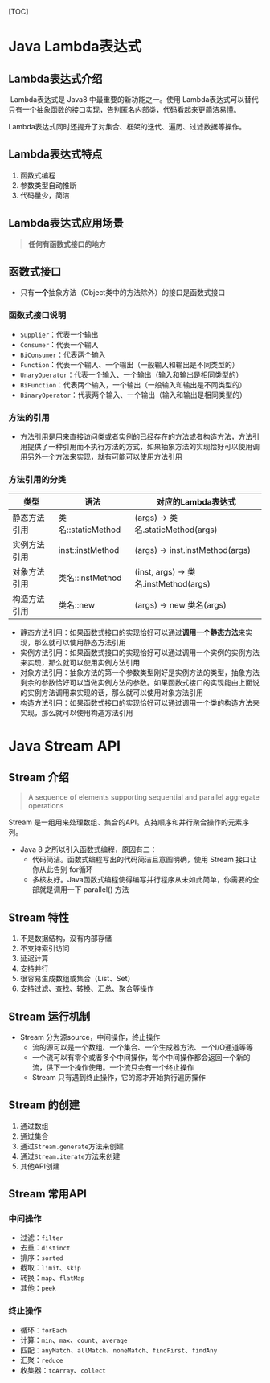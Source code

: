 [TOC]

# Java Lambda表达式

## Lambda表达式介绍

​		Lambda表达式是 Java8 中最重要的新功能之一。使用 Lambda表达式可以替代只有一个抽象函数的接口实现，告别匿名内部类，代码看起来更简洁易懂。

​		Lambda表达式同时还提升了对集合、框架的迭代、遍历、过滤数据等操作。

## Lambda表达式特点

1. 函数式编程
2. 参数类型自动推断
3. 代码量少，简洁

## Lambda表达式应用场景

>  **任何有函数式接口的地方**

## 函数式接口

- 只有**一个**抽象方法（Object类中的方法除外）的接口是函数式接口

### 函数式接口说明

- `Supplier`：代表一个输出
- `Consumer`：代表一个输入
- `BiConsumer`：代表两个输入
- `Function`：代表一个输入、一个输出（一般输入和输出是不同类型的）
- `UnaryOperator`：代表一个输入、一个输出（输入和输出是相同类型的）
- `BiFunction`：代表两个输入，一个输出（一般输入和输出是不同类型的）
- `BinaryOperator`：代表两个输入、一个输出（输入和输出是相同类型的）

### 方法的引用

- 方法引用是用来直接访问类或者实例的已经存在的方法或者构造方法，方法引用提供了一种引用而不执行方法的方式，如果抽象方法的实现恰好可以使用调用另外一个方法来实现，就有可能可以使用方法引用

### 方法引用的分类

| 类型         | 语法               | 对应的Lambda表达式                    |
| ------------ | ------------------ | ------------------------------------- |
| 静态方法引用 | 类名::staticMethod | (args) -> 类名.staticMethod(args)     |
| 实例方法引用 | inst::instMethod   | (args) -> inst.instMethod(args)       |
| 对象方法引用 | 类名::instMethod   | (inst, args) -> 类名.instMethod(args) |
| 构造方法引用 | 类名::new          | (args) -> new 类名(args)              |

- 静态方法引用：如果函数式接口的实现恰好可以通过**调用一个静态方法**来实现，那么就可以使用静态方法引用
- 实例方法引用：如果函数式接口的实现恰好可以通过调用一个实例的实例方法来实现，那么就可以使用实例方法引用
- 对象方法引用：抽象方法的第一个参数类型刚好是实例方法的类型，抽象方法剩余的参数恰好可以当做实例方法的参数。如果函数式接口的实现能由上面说的实例方法调用来实现的话，那么就可以使用对象方法引用
- 构造方法引用：如果函数式接口的实现恰好可以通过调用一个类的构造方法来实现，那么就可以使用构造方法引用

# Java Stream API

## Stream 介绍

> A sequence of elements supporting sequential and parallel aggregate operations

Stream 是一组用来处理数组、集合的API。支持顺序和并行聚合操作的元素序列。

- Java 8 之所以引入函数式编程，原因有二：
  - 代码简洁。函数式编程写出的代码简洁且意图明确，使用 Stream 接口让你从此告别 for循环
  - 多核友好。Java函数式编程使得编写并行程序从未如此简单，你需要的全部就是调用一下 parallel() 方法

## Stream 特性

1. 不是数据结构，没有内部存储
2. 不支持索引访问
3. 延迟计算
4. 支持并行
5. 很容易生成数组或集合（List、Set）
6. 支持过滤、查找、转换、汇总、聚合等操作

## Stream 运行机制

- Stream 分为源source，中间操作，终止操作
  - 流的源可以是一个数组、一个集合、一个生成器方法、一个I/O通道等等
  - 一个流可以有零个或者多个中间操作，每个中间操作都会返回一个新的流，供下一个操作使用。一个流只会有一个终止操作
  - Stream 只有遇到终止操作，它的源才开始执行遍历操作

## Stream 的创建

1. 通过数组
2. 通过集合
3. 通过`Stream.generate`方法来创建
4. 通过`Stream.iterate`方法来创建
5. 其他API创建

## Stream 常用API

### 中间操作

- 过滤：`filter`
- 去重：`distinct`
- 排序：`sorted`
- 截取：`limit`、`skip`
- 转换：`map`、`flatMap`
- 其他：`peek`

### 终止操作

- 循环：`forEach`
- 计算：`min`、`max`、`count`、`average`
- 匹配：`anyMatch`、`allMatch`、`noneMatch`、`findFirst`、`findAny`
- 汇聚：`reduce`
- 收集器：`toArray`、`collect`
